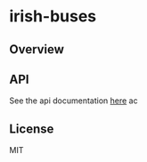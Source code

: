 # irish-buses

## Overview

## API

See the api documentation [here](docs/api.md)
ac
## License

MIT
